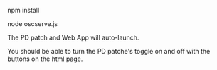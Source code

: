 



npm install 


node oscserve.js


The PD patch and Web App will auto-launch.

You should be able to turn the PD patche's toggle on and off with the buttons on the html page.
